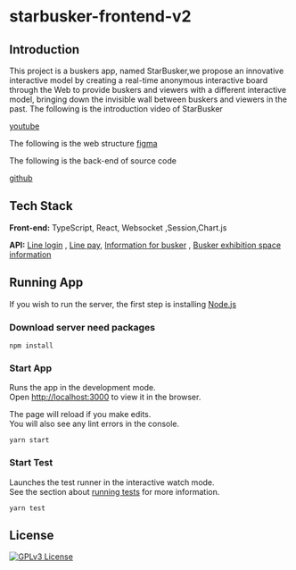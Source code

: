 # starbusker-frontend-v2
## Introduction
This project is a buskers app, named StarBusker,we propose an innovative interactive model by creating a real-time anonymous interactive board through the Web to provide buskers and viewers with a different interactive model, 
bringing down the invisible wall between buskers and viewers in the past.
The following is the introduction video of StarBusker

[youtube](https://www.youtube.com/watch?v=5EMPqfQ8q2A&ab_channel=%E7%BE%85%E5%A3%AB%E6%AC%BD)

The following is the web structure
[figma](https://www.figma.com/file/TDudYVUIilbU4okxY589dJ/%E8%A1%97%E9%A0%AD%E8%97%9D%E4%BA%BA?node-id=18%3A55)

The following is the back-end of source code

[github]()
## Tech Stack

**Front-end:** TypeScript, React, Websocket ,Session,Chart.js

**API:** [Line login](https://developers.line.biz/zh-hant/)
, [Line pay](https://developers.line.biz/zh-hant/), [Information for busker](https://opendata.culture.tw/frontsite/openData/detail?datasetId=539)
, [Busker exhibition space information](https://opendata.culture.tw/frontsite/openData/detail?datasetId=540)


## Running App
If you wish to run the server, the first step is installing [Node.js](https://nodejs.org/en/)
### Download server need packages
```
npm install
```
### Start App

Runs the app in the development mode.\
Open [http://localhost:3000](http://localhost:3000) to view it in the browser.

The page will reload if you make edits.\
You will also see any lint errors in the console.
```
yarn start
```
### Start Test

Launches the test runner in the interactive watch mode.\
See the section about [running tests](https://facebook.github.io/create-react-app/docs/running-tests) for more information.
```
yarn test
```
## License
[![GPLv3 License](https://img.shields.io/badge/License-GPL%20v3-yellow.svg)](https://opensource.org/licenses/)
